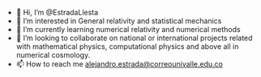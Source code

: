 - 👋 Hi, I’m @EstradaLlesta
- 👀 I’m interested in General relativity and statistical mechanics
- 🌱 I’m currently learning numerical relativity and numerical methods
- 💞️ I’m looking to collaborate on national or international projects related with mathematical physics, computational physics and above all in numerical cosmology.
- 📫 How to reach me alejandro.estrada@correounivalle.edu.co

<!---
EstradaLlesta/EstradaLlesta is a ✨ special ✨ repository because its `README.md` (this file) appears on your GitHub profile.
You can click the Preview link to take a look at your changes.
--->
